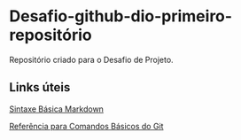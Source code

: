 # Desafio-github-dio-primeiro-repositório
Repositório criado para o Desafio de Projeto.

## Links úteis
[Sintaxe Básica Markdown](https://www.markdownguide.org/basic-syntax/)

[Referência para Comandos Básicos do Git](https://git-scm.com/docs/)
